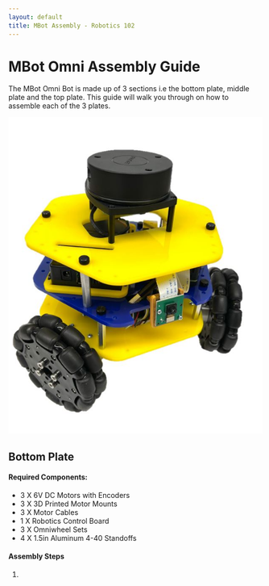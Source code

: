 ```yaml
---
layout: default
title: MBot Assembly - Robotics 102
---
```


# MBot Omni Assembly Guide

The MBot Omni Bot is made up of 3 sections i.e the bottom plate, middle plate and the top plate. This guide will walk you through on how to assemble each of the 3 plates. 

![Mbot Omni](assemblyImages/omni.JPG)
## Bottom Plate
#### Required Components:
- 3 X 6V DC Motors with Encoders
- 3 X 3D Printed Motor Mounts
- 3 X Motor Cables
- 1 X Robotics Control Board
- 3 X Omniwheel Sets
- 4 X 1.5in Aluminum 4-40 Standoffs

#### Assembly Steps
1. 




